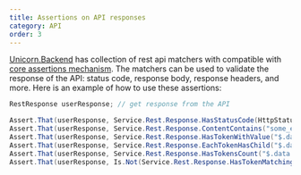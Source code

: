 ```yaml
---
title: Assertions on API responses
category: API
order: 3
---
```


[Unicorn.Backend](https://www.nuget.org/packages/Unicorn.Backend) has collection of rest api matchers with compatible with [core assertions mechanism](../../testing/assertions). The matchers can be used to validate the response of the API: status code, response body, response headers, and more. Here is an example of how to use these assertions:

```csharp
RestResponse userResponse; // get response from the API

Assert.That(userResponse, Service.Rest.Response.HasStatusCode(HttpStatusCode.OK));
Assert.That(userResponse, Service.Rest.Response.ContentContains("some_expected_part"));
Assert.That(userResponse, Service.Rest.Response.HasTokenWithValue("$.data.id", 2));
Assert.That(userResponse, Service.Rest.Response.EachTokenHasChild("$.data", "id"));
Assert.That(userResponse, Service.Rest.Response.HasTokensCount("$.data.id", 1));
Assert.That(userResponse, Is.Not(Service.Rest.Response.HasTokenMatchingJsonPath("$.data.id.asd.asd")));
```